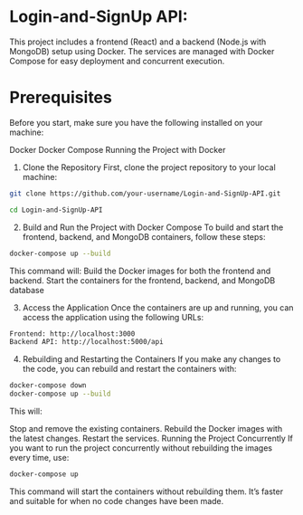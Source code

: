 # Login-and-SignUp API:
This project includes a frontend (React) and a backend (Node.js with MongoDB) setup using Docker. The services are managed with Docker Compose for easy deployment and concurrent execution.

# Prerequisites
Before you start, make sure you have the following installed on your machine:

Docker
Docker Compose
Running the Project with Docker
1. Clone the Repository
First, clone the project repository to your local machine:

```bash
git clone https://github.com/your-username/Login-and-SignUp-API.git

cd Login-and-SignUp-API
```
2. Build and Run the Project with Docker Compose
To build and start the frontend, backend, and MongoDB containers, follow these steps:

```bash
docker-compose up --build
```
This command will:
Build the Docker images for both the frontend and backend.
Start the containers for the frontend, backend, and MongoDB database 

3. Access the Application
Once the containers are up and running, you can access the application using the following URLs:
```bash
Frontend: http://localhost:3000
Backend API: http://localhost:5000/api
```
4. Rebuilding and Restarting the Containers
If you make any changes to the code, you can rebuild and restart the containers with:

```bash
docker-compose down
docker-compose up --build
```
This will:

Stop and remove the existing containers.
Rebuild the Docker images with the latest changes.
Restart the services.
Running the Project Concurrently
If you want to run the project concurrently without rebuilding the images every time, use:

```bash
docker-compose up
```
This command will start the containers without rebuilding them. It’s faster and suitable for when no code changes have been made.
